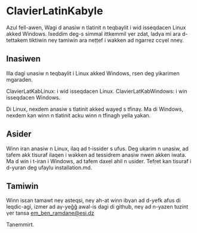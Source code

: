 # ClavierLatinKabyle
Azul fell-awen,
Wagi d anasiw n tlatinit n teqbaylit i wid isseqdacen Linux akked Windows.
Ixeddim deg-s simmal ittkemmil γer zdat, ladγa mi ara d-tettakem tiktiwin neγ tamiwin ara neṭṭef i wakken ad ngarrez ccγel nneγ.

Inasiwen
---------
Illa dagi unasiw n teqbaylit i Linux akked Windows, rsen deg yikarimen mgaraden. 

ClavierLatKabLinux:   i wid isseqdacen Linux.
ClavierLatKabWindows: i win isseqdacen Windows.

Di Linux, nexdem anasiw s tlatinit akked wayeḍ s tfinaγ. Ma di Windows, nexdem kan winn n tlatinit acku winn n tfinagh yella yakan.

Asider
------
Winn iran anasiw n Linux, ilaq ad t-issider s ufus. Deg ukarim n unasiw, ad tafem akk tisuraf ilaqen i wakken ad tessidrem anasiw nwen akken iwata.
Ma d win i t-iran i Windows, ad tafem daxel ahil n usider. Tefṛet kan tisuraf i d-yuran deg ufaylu installation.md.


Tamiwin
-------
Winn isεan tamawt neγ asteqsi, neγ ah-at winn ibγan ad d-yefk afus di leqdic-agi, izmer ad aγ-yeǧǧ awal-is dagi di github, neγ ad n-yazen tuzint γer tansa em_ben_ramdane@esi.dz

Tanemmirt.
